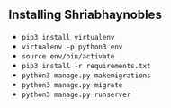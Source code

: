 ## Installing Shriabhaynobles

- `pip3 install virtualenv`
- `virtualenv -p python3 env`
- `source env/bin/activate`
- `pip3 install -r requirements.txt`
- `python3 manage.py makemigrations`
- `python3 manage.py migrate`
- `python3 manage.py runserver`
